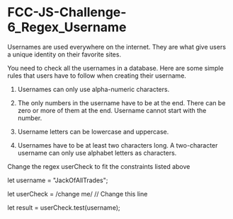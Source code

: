 # FCC-JS-Challenge-6_Regex_Username

Usernames are used everywhere on the internet. They are what give users a unique identity on their favorite sites.

You need to check all the usernames in a database. Here are some simple rules that users have to follow when creating their username.

1) Usernames can only use alpha-numeric characters.

2) The only numbers in the username have to be at the end. There can be zero or more of them at the end. Username cannot start with the number.

3) Username letters can be lowercase and uppercase.

4) Usernames have to be at least two characters long. A two-character username can only use alphabet letters as characters.

Change the regex userCheck to fit the constraints listed above

let username = "JackOfAllTrades";

let userCheck = /change me/ // Change this line

let result = userCheck.test(username);
